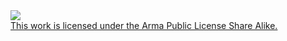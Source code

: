 <a rel="license" href="https://www.bohemia.net/community/licenses/arma-public-license-share-alike" target="_blank">
	<img src="https://www.bohemia.net/assets/img/licenses/APL-SA.png">
	<br>
	 This work is licensed under the Arma Public License Share Alike.
</a>
